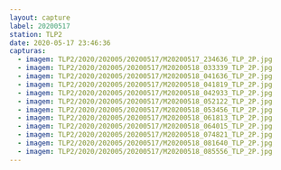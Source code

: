 ```yaml
---
layout: capture
label: 20200517
station: TLP2
date: 2020-05-17 23:46:36
capturas:
  - imagem: TLP2/2020/202005/20200517/M20200517_234636_TLP_2P.jpg
  - imagem: TLP2/2020/202005/20200517/M20200518_033339_TLP_2P.jpg
  - imagem: TLP2/2020/202005/20200517/M20200518_041636_TLP_2P.jpg
  - imagem: TLP2/2020/202005/20200517/M20200518_041819_TLP_2P.jpg
  - imagem: TLP2/2020/202005/20200517/M20200518_042933_TLP_2P.jpg
  - imagem: TLP2/2020/202005/20200517/M20200518_052122_TLP_2P.jpg
  - imagem: TLP2/2020/202005/20200517/M20200518_053456_TLP_2P.jpg
  - imagem: TLP2/2020/202005/20200517/M20200518_061813_TLP_2P.jpg
  - imagem: TLP2/2020/202005/20200517/M20200518_064015_TLP_2P.jpg
  - imagem: TLP2/2020/202005/20200517/M20200518_074821_TLP_2P.jpg
  - imagem: TLP2/2020/202005/20200517/M20200518_081640_TLP_2P.jpg
  - imagem: TLP2/2020/202005/20200517/M20200518_085556_TLP_2P.jpg
---
```

